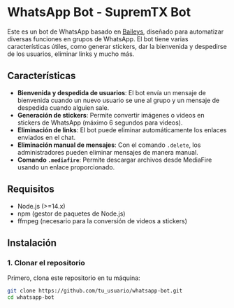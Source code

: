 # WhatsApp Bot - SupremTX Bot

Este es un bot de WhatsApp basado en [Baileys](https://github.com/adiwajshing/Baileys), diseñado para automatizar diversas funciones en grupos de WhatsApp. El bot tiene varias características útiles, como generar stickers, dar la bienvenida y despedirse de los usuarios, eliminar links y mucho más.

## Características

- **Bienvenida y despedida de usuarios**: El bot envía un mensaje de bienvenida cuando un nuevo usuario se une al grupo y un mensaje de despedida cuando alguien sale.
- **Generación de stickers**: Permite convertir imágenes o videos en stickers de WhatsApp (máximo 6 segundos para videos).
- **Eliminación de links**: El bot puede eliminar automáticamente los enlaces enviados en el chat.
- **Eliminación manual de mensajes**: Con el comando `.delete`, los administradores pueden eliminar mensajes de manera manual.
- **Comando `.mediafire`**: Permite descargar archivos desde MediaFire usando un enlace proporcionado.

## Requisitos

- Node.js (>=14.x)
- npm (gestor de paquetes de Node.js)
- ffmpeg (necesario para la conversión de videos a stickers)

## Instalación

### 1. Clonar el repositorio

Primero, clona este repositorio en tu máquina:

```bash
git clone https://github.com/tu_usuario/whatsapp-bot.git
cd whatsapp-bot
